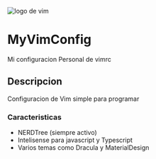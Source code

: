 ![logo de vim](https://upload.wikimedia.org/wikipedia/commons/thumb/9/9f/Vimlogo.svg/120px-Vimlogo.svg.png)
# MyVimConfig
Mi configuracion Personal de vimrc 

## Descripcion
Configuracion de Vim simple para programar

### Caracteristicas
* NERDTree (siempre activo)
* Intelisense para javascript y Typescript
* Varios temas como Dracula y MaterialDesign
